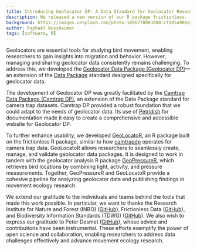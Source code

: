 ```yaml
---
title: Introducing Geolocator DP: A Data Standard for Geolocator Research
description: We released a new version of our R package frictionless.
background: https://images.unsplash.com/photo-1696778083008-cf105a901e30?q=80&w=2370&auto=format&fit=crop&ixlib=rb-4.0.3&ixid=M3wxMjA3fDB8MHxwaG90by1wYWdlfHx8fGVufDB8fHx8fA%3D%3D
author: Raphaël Nussbaumer
tags: [software, R]
---
```


Geolocators are essential tools for studying bird movement, enabling researchers to gain insights into migration and behavior. However, managing and sharing geolocator data consistently remains challenging. To address this, we developed the [Geolocator Data Package (Geolocator DP)](https://github.com/Rafnuss/GeoLocatoR)—an extension of the [Data Package](https://datapackage.org/) standard designed specifically for geolocator data.

The development of Geolocator DP was greatly facilitated by the [Camtrap Data Package (Camtrap DP)](https://camtrap-dp.tdwg.org/), an extension of the Data Package standard for camera trap datasets. Camtrap DP provided a robust foundation that we could adapt to the needs of geolocator data. Its use of [Petridish](https://peterdesmet.com/petridish) for documentation made it easy to create a comprehensive and accessible website for Geolocator DP.

To further enhance usability, we developed [GeoLocatoR](https://raphaelnussbaumer.com/GeoLocatoR/), an R package built on the frictionless R package, similar to how [camtrapdp](https://inbo.github.io/camtrapdp/) operates for camera trap data. GeoLocatoR allows researchers to seamlessly create, manage, and validate geolocator data packages. It is designed to work in tandem with the geolocator analysis R package [GeoPressureR](https://raphaelnussbaumer.com/GeoPressureR/), which retrieves bird locations by combining light, activity, and pressure measurements. Together, GeoPressureR and GeoLocatoR provide a cohesive pipeline for analyzing geolocator data and publishing findings in movement ecology research.

We extend our gratitude to the individuals and teams behind the tools that made this work possible. In particular, we want to thanks the Research Institute for Nature and Forest (INBO) ([GitHub](https://github.com/inbo/)), Frictionless Data ([GitHub](https://github.com/frictionlessdata)), and Biodiversity Information Standards (TDWG) ([GitHub](https://github.com/tdwg)). We also wish to express our gratitude to Peter Desmet ([GitHub](https://github.com/peterdesmet)), whose advice and contributions have been instrumental. These efforts exemplify the power of open science and collaboration, enabling researchers to address data challenges effectively and advance movement ecology research.
